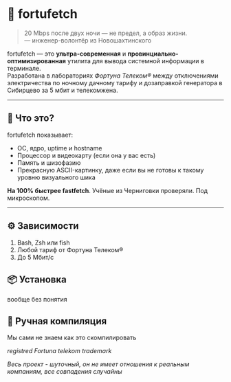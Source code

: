 # 🎲 fortufetch

> 20 Mbps после двух ночи — не предел, а образ жизни.  
> — инженер-волонтёр из Новошахтинского

fortufetch — это **ультра-современная** и **провинциально-оптимизированная** утилита для вывода системной информации в терминале.  
Разработана в лабораториях *Фортуна Телеком®* между отключениями электричества по ночному дачному тарифу и дозаправкой генератора в Сибирцево за 5 мбит и телекомжена.

---

## 🧠 Что это?

fortufetch показывает:

- ОС, ядро, uptime и hostname  
- Процессор и видеокарту (если она у вас есть)  
- Память и шизофазию  
- Прекрасную ASCII-картинку, даже если вы не готовы к такому уровню визуального шика

**На 100% быстрее fastfetch**. Учёные из Черниговки проверяли. Под микроскопом.

---

## ⚙️ Зависимости

1. Bash, Zsh или fish
2. Любой тариф от Фортуна Телеком®
3. До 5 Мбит/с

## 📦 Установка

вообще без понятия

## 🔧 Ручная компиляция

Мы сами не знаем как это скомпилировать

*registred Fortuna telekom trademark*

*Весь проект - шуточный, он не имеет отношения к реальным компаниям, все совпадения случайны*
